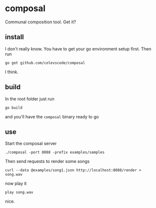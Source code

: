 # composal

Communal composition tool. Get it?

## install

I don't really know. You have to get your go environment setup first. Then run

`go get github.com/colevscode/composal`

I think.

## build

In the root folder just run

`go build`

and you'll have the `composal` binary ready to go

## use

Start the composal server

`./composal -port 8088 -prefix examples/samples`

Then send requests to render some songs

`curl --data @examples/song1.json http://localhost:8088/render > song.wav`

now play it

`play song.wav`

nice.
